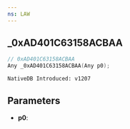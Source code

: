 ```yaml
---
ns: LAW
---
```

## _0xAD401C63158ACBAA

```c
// 0xAD401C63158ACBAA
Any _0xAD401C63158ACBAA(Any p0);
```

```
NativeDB Introduced: v1207
```

## Parameters
* **p0**:
